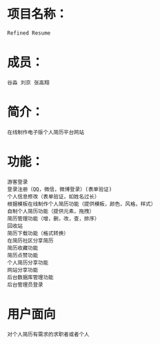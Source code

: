 ﻿# 项目名称：
```
Refined Resume
```
# 成员：
```
谷淼 刘京 张高翔
```
# 简介：
```
在线制作电子版个人简历平台网站
```
# 功能：
```
游客登录
登录注册（QQ，微信，微博登录）(表单验证)
个人信息修改（表单验证，如姓名过长）
根据模板在线制作个人简历功能（提供模板，颜色，风格，样式）
自制个人简历功能（提供元素，拖拽）
简历管理功能（增，删，改，查，排序）
回收站
简历下载功能（格式转换）
在简历社区分享简历
简历收藏功能
简历点赞功能
个人简历分享功能
网站分享功能
后台数据库管理功能
后台管理员登录
```
# 用户面向
```
对个人简历有需求的求职者或者个人
```
